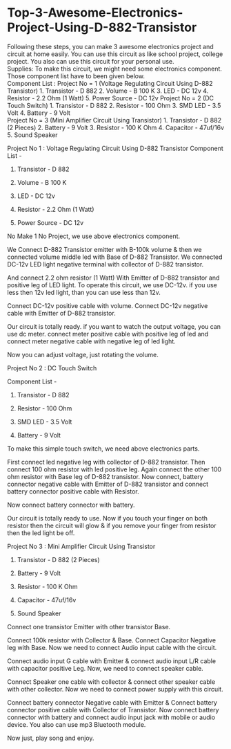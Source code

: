 # Top-3-Awesome-Electronics-Project-Using-D-882-Transistor
Following these steps, you can make 3 awesome electronics project and circuit at home easily. You can use this circuit as like school project, college project. You also can use this circuit for your personal use.  
Supplies: To make this circuit, we might need some electronics component.  Those component list have to been given below.  
Component List :
Project No = 1 (Voltage Regulating Circuit Using D-882 Transistor)  1. Transistor - D 882  2. Volume - B 100 K  3. LED - DC 12v  4. Resistor - 2.2 Ohm (1 Watt)  5. Power Source - DC 12v 
Project No = 2 (DC Touch Switch)  1. Transistor - D 882  2. Resistor - 100 Ohm  3. SMD LED - 3.5 Volt  4. Battery - 9 Volt  
Project No = 3 (Mini Amplifier Circuit Using Transistor)  1. Transistor - D 882 (2 Pieces)  2. Battery - 9 Volt  3. Resistor - 100 K Ohm  4. Capacitor - 47uf/16v  5. Sound Speaker

Project No 1 : Voltage Regulating Circuit Using D-882 Transistor
Component List -

1. Transistor - D 882

2. Volume - B 100 K

3. LED - DC 12v

4. Resistor - 2.2 Ohm (1 Watt)

5. Power Source - DC 12v

No Make 1 No Project, we use above electronics component.

We Connect D-882 Transistor emitter with B-100k volume & then we connected volume middle led with Base of D-882 Transistor. We connected DC-12v LED light negative terminal with collector of D-882 transistor.

And connect 2.2 ohm resistor (1 Watt) With Emitter of D-882 transistor and positive leg of LED light.
To operate this circuit, we use DC-12v. if you use less then 12v led light, than you can use less than 12v.

Connect DC-12v positive cable with volume. Connect DC-12v negative cable with Emitter of D-882 transistor.

Our circuit is totally ready. if you want to watch the output voltage, you can use dc meter. connect meter positive cable with positive leg of led and connect meter negative cable with negative leg of led light.

Now you can adjust voltage, just rotating the volume.

Project No 2 : DC Touch Switch

Component List -

1. Transistor - D 882

2. Resistor - 100 Ohm

3. SMD LED - 3.5 Volt

4. Battery - 9 Volt

To make this simple touch switch, we need above electronics parts.

First connect led negative leg with collector of D-882 transistor. Then connect 100 ohm resistor with led positive leg. Again connect the other 100 ohm resistor with Base leg of D-882 transistor.
Now connect, battery connector negative cable with Emitter of D-882 transistor and connect battery connector positive cable with Resistor.

Now connect battery connector with battery.

Our circuit is totally ready to use. Now if you touch your finger on both resistor then the circuit will glow & if you remove your finger from resistor then the led light be off.

Project No 3 : Mini Amplifier Circuit Using Transistor

1. Transistor - D 882 (2 Pieces)

2. Battery - 9 Volt

3. Resistor - 100 K Ohm

4. Capacitor - 47uf/16v

5. Sound Speaker

Connect one transistor Emitter with other transistor Base.

Connect 100k resistor with Collector & Base. Connect Capacitor Negative leg with Base.
Now we need to connect Audio input cable with the circuit.

Connect audio input G cable with Emitter & connect audio input L/R cable with capacitor positive Leg.
Now, we need to connect speaker cable.

Connect Speaker one cable with collector & connect other speaker cable with other collector.
Now we need to connect power supply with this circuit.

Connect battery connector Negative cable with Emitter & Connect battery connector positive cable with Collector of Transistor.
Now connect battery connector with battery and connect audio input jack with mobile or audio device. You also can use mp3 Bluetooth module.

Now just, play song and enjoy.
